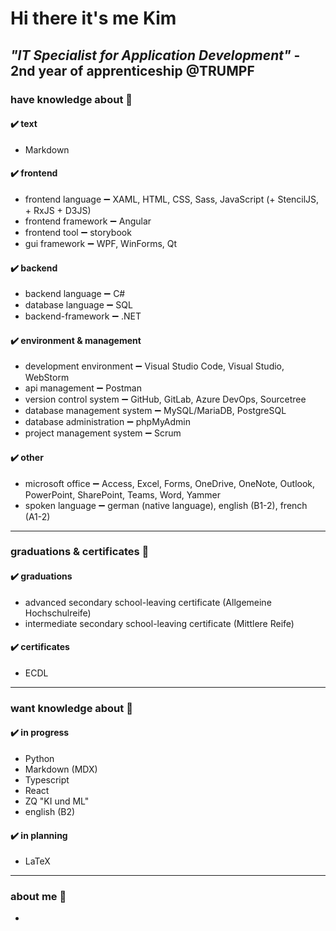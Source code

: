 # Hi there it's me Kim

## ***"IT Specialist for Application Development"*** - 2nd year of apprenticeship @TRUMPF

### have knowledge about 📘

#### ✔️ text

- Markdown

#### ✔️ frontend

- frontend language ➖ XAML, HTML, CSS, Sass, JavaScript (+ StencilJS, + RxJS + D3JS)
- frontend framework ➖ Angular
- frontend tool ➖ storybook
- gui framework ➖ WPF, WinForms, Qt

#### ✔️ backend

- backend language ➖ C#
- database language ➖ SQL
- backend-framework ➖ .NET

#### ✔️ environment & management

- development environment ➖ Visual Studio Code, Visual Studio, WebStorm
- api management ➖ Postman
- version control system ➖ GitHub, GitLab, Azure DevOps, Sourcetree
- database management system ➖ MySQL/MariaDB, PostgreSQL
- database administration ➖ phpMyAdmin
- project management system ➖ Scrum

#### ✔️ other

- microsoft office ➖ Access, Excel, Forms, OneDrive, OneNote, Outlook, PowerPoint, SharePoint, Teams, Word, Yammer
- spoken language ➖ german (native language), english (B1-2), french (A1-2)

---

### graduations & certificates 📃

#### ✔️ graduations

- advanced secondary school-leaving certificate (Allgemeine Hochschulreife)
- intermediate secondary school-leaving certificate (Mittlere Reife)

#### ✔️ certificates

- ECDL

---
### want knowledge about 📖

#### ✔️ in progress

- Python
- Markdown (MDX)
- Typescript
- React
- ZQ "KI und ML"
- english (B2)

#### ✔️ in planning

- LaTeX

---

### about me 🙋

-
